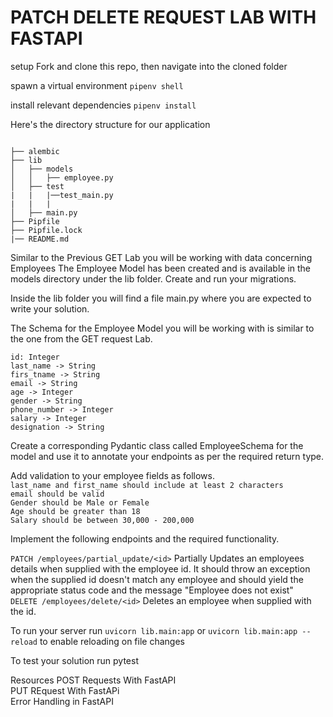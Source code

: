# PATCH DELETE REQUEST LAB WITH FASTAPI

setup
Fork and clone this repo, then navigate into the cloned folder

spawn a virtual environment `pipenv shell`  

install relevant dependencies `pipenv install`  

Here's the directory structure for our application
```

├── alembic
├── lib
│   ├── models
│   │   ├── employee.py
│   ├── test
|   |   |──test_main.py
|   |   |
│   ├── main.py
├── Pipfile
├── Pipfile.lock
|── README.md
```

Similar to the Previous GET Lab you will be working with data concerning Employees The Employee Model has been created and is available in the models directory under the lib folder. Create and run your migrations.

Inside the lib folder you will find a file main.py where you are expected to write your solution.

The Schema for the Employee Model you will be working with is similar to the one from the GET request Lab.
```
id: Integer
last_name -> String 
firs_tname -> String 
email -> String 
age -> Integer
gender -> String
phone_number -> Integer 
salary -> Integer
designation -> String
```
Create a corresponding Pydantic class called EmployeeSchema for the model and use it to annotate your endpoints as per the required return type. 

Add validation to your employee fields as follows.   
`last_name and first_name should include at least 2 characters`   
`email should be valid`  
`Gender should be Male or Female`      
`Age should be greater than 18`   
`Salary should be between 30,000 - 200,000`  

Implement the following endpoints and the required functionality.

`PATCH /employees/partial_update/<id>` Partially Updates an employees details when supplied with the employee id. It should throw an exception when the supplied id doesn't match any employee and should yield the appropriate status code and the message "Employee does not exist"    
`DELETE /employees/delete/<id>` Deletes an employee when supplied with the id.  

To run your server run `uvicorn lib.main:app` or `uvicorn lib.main:app --reload` to enable reloading on file changes

To test your solution run pytest

Resources
POST Requests With FastAPI  
PUT REquest With FastAPi    
Error Handling in FastAPI   

